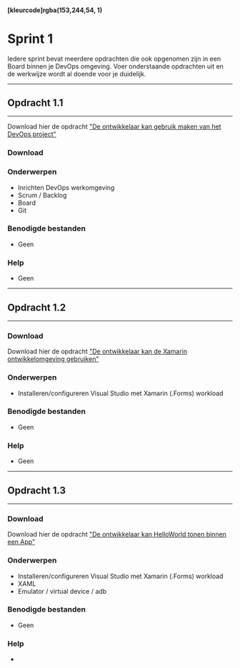 #### [kleurcode]rgba(153,244,54, 1)

# Sprint 1

Iedere sprint bevat meerdere opdrachten die ook opgenomen zijn in een Board binnen je DevOps omgeving. Voer onderstaande opdrachten uit en de werkwijze wordt al doende voor je duidelijk.

---
## Opdracht 1.1
---

Download hier de opdracht <a href='https://elo.kw1c.nl/CMS/Studie/811%20ICT-Academie/811%20VakkenInhoud/%5BB.29%20INFi%5D%20Informatica%20instructie/25187%20Applicatie-%20en%20mediaontwikkelaar/Periode%2009/Productie/02.%20Opdrachten/Sprint1/1.%20De%20ontwikkelaar%20kan%20gebruik%20maken%20van%20het%20DevOps%20project.pdf' target="_new">"De ontwikkelaar kan gebruik maken van het DevOps project"</a>

### Download

### Onderwerpen
* Inrichten DevOps werkomgeving
* Scrum / Backlog
* Board
* Git

### Benodigde bestanden
- Geen

### Help
- Geen

---
## Opdracht 1.2
---

### Download

Download hier de opdracht <a href='https://elo.kw1c.nl/CMS/Studie/811%20ICT-Academie/811%20VakkenInhoud/%5BB.29%20INFi%5D%20Informatica%20instructie/25187%20Applicatie-%20en%20mediaontwikkelaar/Periode%2009/Productie/02.%20Opdrachten/Sprint1/2.%20De%20ontwikkelaar%20kan%20de%20Xamarin%20ontwikkelomgeving%20gebruiken.pdf' target="_new">"De ontwikkelaar kan de Xamarin ontwikkelomgeving gebruiken"</a>

### Onderwerpen
* Installeren/configureren Visual Studio met Xamarin (.Forms) workload


### Benodigde bestanden
- Geen

### Help
- Geen

---
## Opdracht 1.3
---

### Download

Download hier de opdracht <a href='https://elo.kw1c.nl/CMS/Studie/811%20ICT-Academie/811%20VakkenInhoud/%5BB.29%20INFi%5D%20Informatica%20instructie/25187%20Applicatie-%20en%20mediaontwikkelaar/Periode%2009/Productie/02.%20Opdrachten/Sprint1/3.%20De%20ontwikkelaar%20kan%20HelloWorld%20tonen%20binnen%20een%20app.pdf' target="_new">"De ontwikkelaar kan HelloWorld tonen binnen een App"</a>

### Onderwerpen
* Installeren/configureren Visual Studio met Xamarin (.Forms) workload
* XAML
* Emulator / virtual device / adb

### Benodigde bestanden
- Geen

### Help
- 